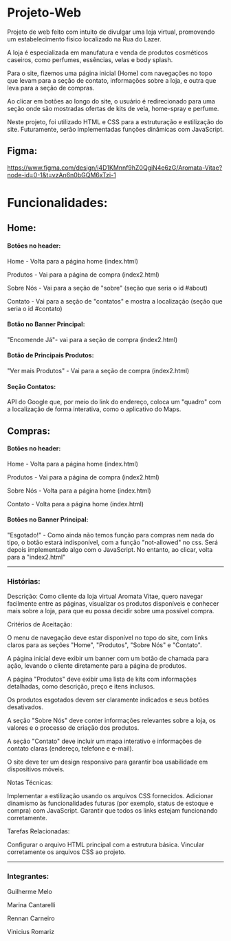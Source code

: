 # Projeto-Web

Projeto de web feito com intuito de divulgar uma loja virtual, promovendo um estabelecimento físico localizado na Rua do Lazer.

A loja é especializada em manufatura e venda de produtos cosméticos caseiros, como perfumes, essências, velas e body splash. 

Para o site, fizemos uma página inicial (Home) com navegações no topo que levam para a seção de contato, informações sobre a loja, e outra que leva para a seção de compras.

Ao clicar em botões ao longo do site, o usuário é redirecionado para uma seção onde são mostradas ofertas de kits de vela, home-spray e perfume. 


Neste projeto, foi utilizado HTML e CSS para a estruturação e estilização do site. Futuramente, serão implementadas funções dinâmicas com JavaScript.

## Figma: 

https://www.figma.com/design/i4D1KMnnf9hZ0QgiN4e6zG/Aromata-Vitae?node-id=0-1&t=vzAn6n0bGQM6xTzi-1


# Funcionalidades:
## Home:
#### Botões no header:
Home - Volta para a página home (index.html)

Produtos - Vai para a página de compra (index2.html)

Sobre Nós - Vai para a seção de "sobre" (seção que seria o id #about)

Contato - Vai para a seção de "contatos" e mostra a localização (seção que seria o id #contato)

#### Botão no Banner Principal:

"Encomende Já"- vai para a seção de compra (index2.html)

#### Botão de Principais Produtos:

"Ver mais Produtos" - Vai para a seção de compra (index2.html)

#### Seção Contatos:

API do Google que, por meio do link do endereço, coloca um "quadro" com a localização de forma interativa, como o aplicativo do Maps.

## Compras:
#### Botões no header:
Home - Volta para a página home (index.html)

Produtos - Vai para a página de compra (index2.html)

Sobre Nós - Volta para a página home (index.html)

Contato - Volta para a página home (index.html)

#### Botões no Banner Principal:

"Esgotado!" - Como ainda não temos função para compras nem nada do tipo, o botão estará indisponível, com a função "not-allowed" no css. Será depois implementado algo com o JavaScript. No entanto, ao clicar, volta para a "index2.html"


<hr>

### Histórias:

Descrição: Como cliente da loja virtual Aromata Vitae, quero navegar facilmente entre as páginas, visualizar os produtos disponíveis e conhecer mais sobre a loja, para que eu possa decidir sobre uma possível compra.

Critérios de Aceitação:

O menu de navegação deve estar disponível no topo do site, com links claros para as seções "Home", "Produtos", "Sobre Nós" e "Contato".

A página inicial deve exibir um banner com um botão de chamada para ação, levando o cliente diretamente para a página de produtos.

A página "Produtos" deve exibir uma lista de kits com informações detalhadas, como descrição, preço e itens inclusos.

Os produtos esgotados devem ser claramente indicados e seus botões desativados.

A seção "Sobre Nós" deve conter informações relevantes sobre a loja, os valores e o processo de criação dos produtos.

A seção "Contato" deve incluir um mapa interativo e informações de contato claras (endereço, telefone e e-mail).

O site deve ter um design responsivo para garantir boa usabilidade em dispositivos móveis.

Notas Técnicas:

Implementar a estilização usando os arquivos CSS fornecidos.
Adicionar dinamismo às funcionalidades futuras (por exemplo, status de estoque e compra) com JavaScript.
Garantir que todos os links estejam funcionando corretamente.

Tarefas Relacionadas:

Configurar o arquivo HTML principal com a estrutura básica.
Vincular corretamente os arquivos CSS ao projeto.


<hr>

### Integrantes: 

Guilherme Melo

Marina Cantarelli

Rennan Carneiro

Vinicius Romariz
